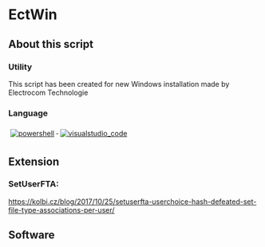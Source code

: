 # EctWin
## About this script
### Utility
This script has been created for new Windows installation made by Electrocom Technologie
### Language
  <a href="#">
    <img src="https://github.com/anaselgarhy/cool-badges/blob/master/svg/dev/tools/powershell.svg" alt="powershell" style="vertical-align:top; margin:6px 4px">
  </a> 


  <a href="#">
    <img src="https://github.com/anaselgarhy/cool-badges/blob/master/svg/dev/tools/visualstudio_code.svg" alt="visualstudio_code" style="vertical-align:top; margin:6px 4px">
  </a>

## Extension
### SetUserFTA:
https://kolbi.cz/blog/2017/10/25/setuserfta-userchoice-hash-defeated-set-file-type-associations-per-user/
## Software
